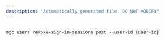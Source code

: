 ```yaml
---
description: "Automatically generated file. DO NOT MODIFY"
---
```


```cli

mgc users revoke-sign-in-sessions post --user-id {user-id}

```